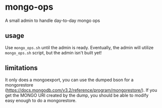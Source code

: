 # mongo-ops
A small admin to handle day-to-day mongo ops

## usage
Use `mongo_ops.sh` until the admin is ready. Eventually, the admin will utilize `mongo_ops.sh` script, but the admin isn't built yet!

## limitations
It only does a mongoexport, you can use the dumped bson for a mongorestore (https://docs.mongodb.com/v3.2/reference/program/mongorestore/). If you get the MONGO URI created by the dump, you should be able to modify easy enough to do a mongorestore.
